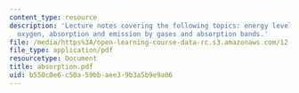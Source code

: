 ```yaml
---
content_type: resource
description: 'Lecture notes covering the following topics: energy level diagram for
  oxygen, absorption and emission by gases and absorption bands.'
file: /media/https%3A/open-learning-course-data-rc.s3.amazonaws.com/12-815-atmospheric-radiation-fall-2006/b550c0e6c50a59bbaee39b3a5b9e9a06_absorption.pdf
file_type: application/pdf
resourcetype: Document
title: absorption.pdf
uid: b550c0e6-c50a-59bb-aee3-9b3a5b9e9a06
---
```

